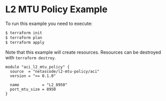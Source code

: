 <!-- BEGIN_TF_DOCS -->
# L2 MTU Policy Example

To run this example you need to execute:

```bash
$ terraform init
$ terraform plan
$ terraform apply
```

Note that this example will create resources. Resources can be destroyed with `terraform destroy`.

```hcl
module "aci_l2_mtu_policy" {
  source  = "netascode/l2-mtu-policy/aci"
  version = ">= 0.1.0"

  name          = "L2_8950"
  port_mtu_size = 8950
}
```
<!-- END_TF_DOCS -->
